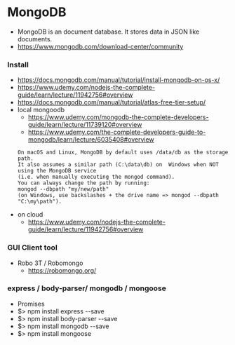 # MongoDB
- MongoDB is an document database. It stores data in JSON like documents.
- https://www.mongodb.com/download-center/community
### Install 
- https://docs.mongodb.com/manual/tutorial/install-mongodb-on-os-x/
- https://www.udemy.com/nodejs-the-complete-guide/learn/lecture/11942756#overview
- https://docs.mongodb.com/manual/tutorial/atlas-free-tier-setup/
- local mongoodb 
  - https://www.udemy.com/mongodb-the-complete-developers-guide/learn/lecture/11739120#overview
  - https://www.udemy.com/the-complete-developers-guide-to-mongodb/learn/lecture/6035408#overview
  ```
  On macOS and Linux, MongoDB by default uses /data/db as the storage path. 
  It also assumes a similar path (C:\data\db) on  Windows when NOT using the MongoDB service 
  (i.e. when manually executing the mongod command).
  You can always change the path by running:
  mongod --dbpath "my/new/path" 
  (on Windows, use backslashes + the drive name => mongod --dbpath "C:\my\path").
  ```
- on cloud
  - https://www.udemy.com/nodejs-the-complete-guide/learn/lecture/11942756#overview
### GUI Client tool 
- Robo 3T / Robomongo
  - https://robomongo.org/
### express / body-parser/ mongodb / mongoose
- Promises
- $> npm install express --save
- $> npm install body-parser --save
- $> npm install mongodb --save
- $> npm install mongoose
